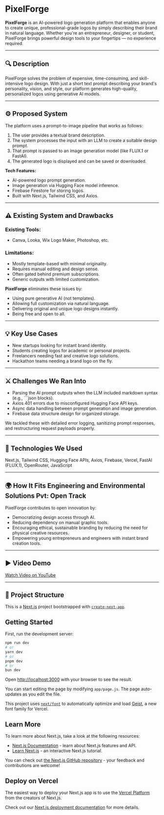 # PixelForge

**PixelForge** is an AI-powered logo generation platform that enables anyone to create unique, professional-grade logos by simply describing their brand in natural language. Whether you're an entrepreneur, designer, or student, PixelForge brings powerful design tools to your fingertips — no experience required.

---

## 🔍 Description

PixelForge solves the problem of expensive, time-consuming, and skill-intensive logo design. With just a short text prompt describing your brand's personality, vision, and style, our platform generates high-quality, personalized logos using generative AI models.

---

## ⚙️ Proposed System

The platform uses a prompt-to-image pipeline that works as follows:
1. The user provides a textual brand description.
2. The system processes the input with an LLM to create a suitable design prompt.
3. That prompt is passed to an image generation model (like FLUX.1 or FastAI).
4. The generated logo is displayed and can be saved or downloaded.

**Tech Features:**
- AI-powered logo prompt generation.
- Image generation via Hugging Face model inference.
- Firebase Firestore for storing logos.
- Built with Next.js, Tailwind CSS, and Axios.

---

## ⚠️ Existing System and Drawbacks

### Existing Tools:
- Canva, Looka, Wix Logo Maker, Photoshop, etc.

### Limitations:
- Mostly template-based with minimal originality.
- Requires manual editing and design sense.
- Often gated behind premium subscriptions.
- Generic outputs with limited customization.

**PixelForge** eliminates these issues by:
- Using pure generative AI (not templates).
- Allowing full customization via natural language.
- Delivering original and unique logo designs instantly.
- Being free and open to all.

---

## 💡 Key Use Cases

- New startups looking for instant brand identity.
- Students creating logos for academic or personal projects.
- Freelancers needing fast and creative logo solutions.
- Hackathon teams needing a brand logo on the fly.

---

## ⚔️ Challenges We Ran Into

- Parsing the AI prompt outputs when the LLM included markdown syntax (e.g., ```json blocks).
- Axios 401 errors due to misconfigured Hugging Face API keys.
- Async data handling between prompt generation and image generation.
- Firebase data structure design for organized storage.

We tackled these with detailed error logging, sanitizing prompt responses, and restructuring request payloads properly.

---

## 🧰 Technologies We Used

Next.js, Tailwind CSS, Hugging Face APIs, Axios, Firebase, Vercel, FastAI (FLUX.1), OpenRouter, JavaScript

---

## 🌍 How It Fits Engineering and Environmental Solutions Pvt: Open Track

PixelForge contributes to open innovation by:
- Democratizing design access through AI.
- Reducing dependency on manual graphic tools.
- Encouraging ethical, sustainable branding by reducing the need for physical creative resources.
- Empowering young entrepreneurs and engineers with instant brand creation tools.

---

## ▶️ Video Demo

[Watch Video on YouTube](https://youtube.com/shorts/St-xQxNbLa8?si=LSGA7an6iymgdi41)

---

## 📂 Project Structure

This is a [Next.js](https://nextjs.org) project bootstrapped with [`create-next-app`](https://github.com/vercel/next.js/tree/canary/packages/create-next-app).

## Getting Started

First, run the development server:

```bash
npm run dev
# or
yarn dev
# or
pnpm dev
# or
bun dev
```

Open [http://localhost:3000](http://localhost:3000) with your browser to see the result.

You can start editing the page by modifying `app/page.js`. The page auto-updates as you edit the file.

This project uses [`next/font`](https://nextjs.org/docs/app/building-your-application/optimizing/fonts) to automatically optimize and load [Geist](https://vercel.com/font), a new font family for Vercel.

## Learn More

To learn more about Next.js, take a look at the following resources:

- [Next.js Documentation](https://nextjs.org/docs) - learn about Next.js features and API.
- [Learn Next.js](https://nextjs.org/learn) - an interactive Next.js tutorial.

You can check out [the Next.js GitHub repository](https://github.com/vercel/next.js) - your feedback and contributions are welcome!

## Deploy on Vercel

The easiest way to deploy your Next.js app is to use the [Vercel Platform](https://vercel.com/new?utm_medium=default-template&filter=next.js&utm_source=create-next-app&utm_campaign=create-next-app-readme) from the creators of Next.js.

Check out our [Next.js deployment documentation](https://nextjs.org/docs/app/building-your-application/deploying) for more details.
